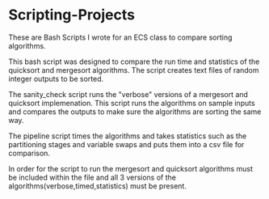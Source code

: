 # Scripting-Projects
These are Bash Scripts I wrote for an ECS class to compare sorting algorithms.

This bash script was designed to compare the run time and statistics of the quicksort and mergesort algorithms. 
The script creates text files of random integer outputs to be sorted. 

The sanity_check script runs the "verbose" versions of a mergesort and quicksort implemenation. This script runs the algorithms on sample inputs and compares the outputs to make sure the algorithms are sorting the same way.

The pipeline script times the algorithms and takes statistics such as the partitioning stages and variable swaps and puts them into a csv file for comparison.

In order for the script to run the mergesort and quicksort algorithms must be included within the file and all 3 versions of the algorithms(verbose,timed,statistics) must be present.

